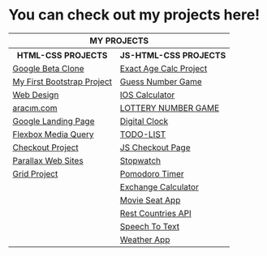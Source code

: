# You can check out my projects here!

<table >
  <tr>
      <th colspan="2">MY PROJECTS</th>
  </tr>
  <tr>
      <th >HTML-CSS PROJECTS</th>
      <th>JS-HTML-CSS PROJECTS</th>  
  </tr>
  <tr>
    <td><a href="https://anthonyharold67.github.io/my-projects/google-beta98-clone/">Google Beta Clone</a></td>
    <td><a href="https://anthonyharold67.github.io/my-projects/exactAgeCalc/">Exact Age Calc Project</a></td>
  </tr>
  <tr>
    <td><a href="https://anthonyharold67.github.io/my-projects/my_first_bootstrap-project/">My First Bootstrap Project</a></td>
    <td><a href="https://anthonyharold67.github.io/my-projects/guessNumberGame/">Guess Number Game</a></td>
  </tr>
  <tr>
    <td><a href="https://anthonyharold67.github.io/my-projects/web_design/">Web Design</a></td>
    <td><a href="https://anthonyharold67.github.io/my-projects/iosCalculator/">IOS Calculator</a></td>
  </tr>
  <tr>
    <td><a href="https://anthonyharold67.github.io/my-projects/aracımcom_project/">aracım.com</a></td>
    <td><a href="https://anthonyharold67.github.io/my-projects/lotteryGame/">LOTTERY NUMBER GAME</a></td>
    
  </tr>
  <tr>
    <td><a href="https://anthonyharold67.github.io/my-projects/google-landing/">Google Landing Page</a></td>
    <td><a href="https://anthonyharold67.github.io/my-projects/digitalClock/">Digital Clock</a></td>
    
  </tr>
  <tr>
    <td><a href="https://anthonyharold67.github.io/my-projects/flexbox-mediaquery/">Flexbox Media Query</a></td>
    <td><a href="https://anthonyharold67.github.io/my-projects/todolist/">TODO-LIST</a></td>
  </tr>
  <tr>
    <td><a href="https://anthonyharold67.github.io/my-projects/checkout_project/">Checkout Project</a></td>
    <td><a href="https://anthonyharold67.github.io/my-projects/JSCheckoutPage/">JS Checkout Page</a></td>
  </tr>
  <tr>
    <td><a href="https://anthonyharold67.github.io/my-projects/parallax-web-sites/">Parallax Web Sites</a></td>
    <td><a href="https://anthonyharold67.github.io/my-projects/stopwatch/">Stopwatch</a></td>
  </tr>
  
  <tr>
    <td><a href="https://anthonyharold67.github.io/my-projects/grid-project/">Grid Project</a></td>
    <td><a href="https://anthonyharold67.github.io/my-projects/pomodoroTimer/">Pomodoro Timer</a></td>
  </tr>
  <tr>
    <td></td>
    <td><a href="https://anthonyharold67.github.io/my-projects/exchangeCalc/">Exchange Calculator</a></td>
    
  </tr>
  <tr>
    <td></td>
    <td><a href="https://anthonyharold67.github.io/my-projects/movieSeatApp/">Movie Seat App</a></td>
  </tr>
  <tr>
    <td></td>
    <td><a href="https://anthonyharold67.github.io/my-projects/restCountries/">Rest Countries API</a></td>
  </tr>
  <tr>
    <td></td>
    <td><a href="https://anthonyharold67.github.io/my-projects/speechToText/">Speech To Text</a></td>
  </tr>
  <tr>
    <td></td>
    <td><a href="https://anthonyharold67.github.io/my-projects/weatherApp/">Weather App</a></td>
  </tr>
    

</table>

